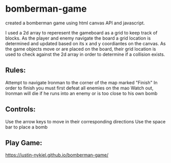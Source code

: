 # bomberman-game
created a bomberman game using html canvas API and javascript.

I used a 2d array to reperesent the gameboard as a grid to keep track of blocks. As the player and enemy navigate the board a grid location is determined and updated based on its x and y coordiantes on the canvas. As the game objects move or are placed on the board, their grid location is used to check against the 2d array in order to determine if a collision exists. 

## Rules:
Attempt to navigate Ironman to the corner of the map marked "Finish"
In order to finish you must first defeat all enemies on the mao
Watch out, Ironman will die if he runs into an enemy or is too close to his own bomb

## Controls:
Use the arrow keys to move in their corresponding directions
Use the space bar to place a bomb

## Play Game:
https://justin-nykiel.github.io/bomberman-game/
